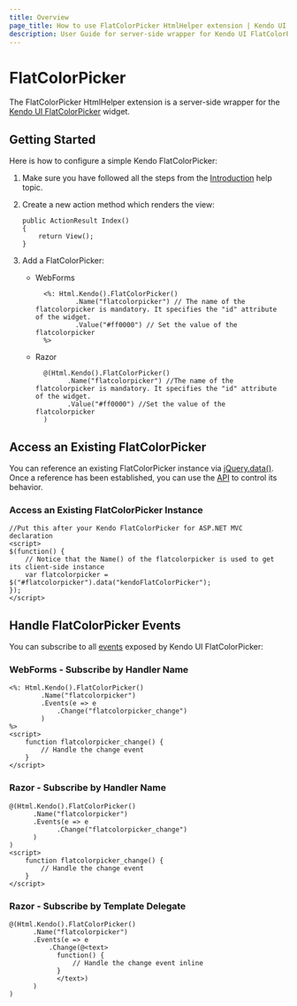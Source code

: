 ```yaml
---
title: Overview
page_title: How to use FlatColorPicker HtmlHelper extension | Kendo UI documentation
description: User Guide for server-side wrapper for Kendo UI FlatColorPicker for ASP.NET MVC widget.
---
```


# FlatColorPicker

The FlatColorPicker HtmlHelper extension is a server-side wrapper for the [Kendo UI FlatColorPicker](/api/web/flatcolorpicker) widget.

## Getting Started

Here is how to configure a simple Kendo FlatColorPicker:

1.  Make sure you have followed all the steps from the [Introduction](/aspnet-mvc/introduction) help topic.

2.  Create a new action method which renders the view:

        public ActionResult Index()
        {
            return View();
        }
3.  Add a FlatColorPicker:
    - WebForms

            <%: Html.Kendo().FlatColorPicker()
                    .Name("flatcolorpicker") // The name of the flatcolorpicker is mandatory. It specifies the "id" attribute of the widget.
                    .Value("#ff0000") // Set the value of the flatcolorpicker
            %>
    - Razor

            @(Html.Kendo().FlatColorPicker()
                  .Name("flatcolorpicker") //The name of the flatcolorpicker is mandatory. It specifies the "id" attribute of the widget.
                  .Value("#ff0000") //Set the value of the flatcolorpicker
            )

## Access an Existing FlatColorPicker

You can reference an existing FlatColorPicker instance via [jQuery.data()](http://api.jquery.com/jQuery.data/).
Once a reference has been established, you can use the [API](/api/web/flatcolorpicker#methods) to control its behavior.


### Access an Existing FlatColorPicker Instance

    //Put this after your Kendo FlatColorPicker for ASP.NET MVC declaration
    <script>
    $(function() {
        // Notice that the Name() of the flatcolorpicker is used to get its client-side instance
        var flatcolorpicker = $("#flatcolorpicker").data("kendoFlatColorPicker");
    });
    </script>


## Handle FlatColorPicker Events

You can subscribe to all [events](/api/web/flatcolorpicker#events) exposed by Kendo UI FlatColorPicker:

### WebForms - Subscribe by Handler Name

    <%: Html.Kendo().FlatColorPicker()
            .Name("flatcolorpicker")
            .Events(e => e
                .Change("flatcolorpicker_change")
            )
    %>
    <script>
        function flatcolorpicker_change() {
            // Handle the change event
        }
    </script>


### Razor - Subscribe by Handler Name

    @(Html.Kendo().FlatColorPicker()
          .Name("flatcolorpicker")
          .Events(e => e
                .Change("flatcolorpicker_change")
          )
    )
    <script>
        function flatcolorpicker_change() {
            // Handle the change event
        }
    </script>


### Razor - Subscribe by Template Delegate

    @(Html.Kendo().FlatColorPicker()
          .Name("flatcolorpicker")
          .Events(e => e
              .Change(@<text>
                function() {
                    // Handle the change event inline
                }
                </text>)
          )
    )

